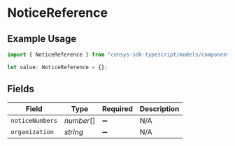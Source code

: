 # NoticeReference

## Example Usage

```typescript
import { NoticeReference } from "censys-sdk-typescript/models/components";

let value: NoticeReference = {};
```

## Fields

| Field              | Type               | Required           | Description        |
| ------------------ | ------------------ | ------------------ | ------------------ |
| `noticeNumbers`    | *number*[]         | :heavy_minus_sign: | N/A                |
| `organization`     | *string*           | :heavy_minus_sign: | N/A                |
